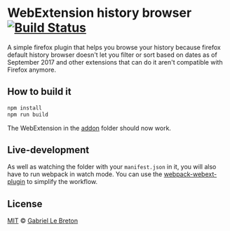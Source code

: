 # WebExtension history browser [![Build Status](https://travis-ci.org/GabLeRoux/webextensions-history-browser.svg?branch=master)](https://travis-ci.org/GabLeRoux/webextensions-history-browser)

A simple firefox plugin that helps you browse your history because firefox default history browser doesn't let you filter or sort based on dates as of September 2017 and other extensions that can do it aren't compatible with Firefox anymore.

## How to build it

```bash
npm install
npm run build
```

The WebExtension in the [addon](addon/) folder should now work.

## Live-development
As well as watching the folder with your `manifest.json` in it, you will also
have to run webpack in watch mode. You can use the
[webpack-webext-plugin](https://github.com/rpl/webpack-webext-plugin) to simplify the workflow.

## License

[MIT](LICENSE.md) © [Gabriel Le Breton](https://gableroux.com)